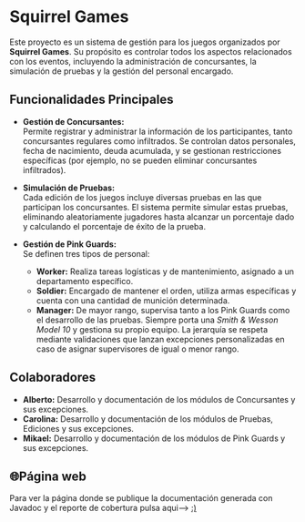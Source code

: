 # Squirrel Games

Este proyecto es un sistema de gestión para los juegos organizados por **Squirrel Games**. Su propósito es controlar todos los aspectos relacionados con los eventos, incluyendo la administración de concursantes, la simulación de pruebas y la gestión del personal encargado.

## Funcionalidades Principales

- **Gestión de Concursantes:**  
  Permite registrar y administrar la información de los participantes, tanto concursantes regulares como infiltrados. Se controlan datos personales, fecha de nacimiento, deuda acumulada, y se gestionan restricciones específicas (por ejemplo, no se pueden eliminar concursantes infiltrados).

- **Simulación de Pruebas:**  
  Cada edición de los juegos incluye diversas pruebas en las que participan los concursantes. El sistema permite simular estas pruebas, eliminando aleatoriamente jugadores hasta alcanzar un porcentaje dado y calculando el porcentaje de éxito de la prueba.

- **Gestión de Pink Guards:**  
  Se definen tres tipos de personal:
  - **Worker:** Realiza tareas logísticas y de mantenimiento, asignado a un departamento específico.
  - **Soldier:** Encargado de mantener el orden, utiliza armas específicas y cuenta con una cantidad de munición determinada.
  - **Manager:** De mayor rango, supervisa tanto a los Pink Guards como el desarrollo de las pruebas. Siempre porta una *Smith & Wesson Model 10* y gestiona su propio equipo.
  La jerarquía se respeta mediante validaciones que lanzan excepciones personalizadas en caso de asignar supervisores de igual o menor rango.

## Colaboradores
- **Alberto:** Desarrollo y documentación de los módulos de Concursantes y sus excepciones.
- **Carolina:** Desarrollo y documentación de los módulos de Pruebas, Ediciones y sus excepciones.
- **Mikael:** Desarrollo y documentación de los módulos de Pink Guards y sus excepciones.

## 🌐Página web
   Para ver la página donde se publique la
documentación generada con Javadoc y el reporte de cobertura pulsa aqui-->  [:)]([https://url-del-enlace.com](https://somvras.github.io/Squirrel-Games/))
